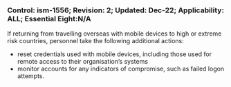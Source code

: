### Control: ism-1556; Revision: 2; Updated: Dec-22; Applicability: ALL; Essential Eight:N/A
<p>If returning from travelling overseas with mobile devices to high or extreme risk countries, personnel take the following additional actions:</p>
                  <ul>
                     <li>reset credentials used with mobile devices, including those used for remote access to their organisation’s systems</li>
                     <li>monitor accounts for any indicators of compromise, such as failed logon attempts.</li>
                  </ul>